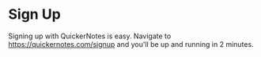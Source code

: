 # Sign Up

Signing up with QuickerNotes is easy. Navigate to https://quickernotes.com/signup 
and you'll be up and running in 2 minutes.